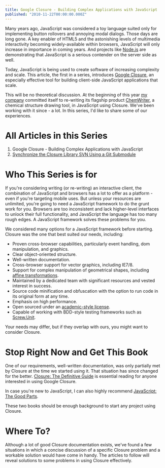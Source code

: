 ```yaml
---
title: Google Closure - Building Complex Applications with JavaScript
published: "2010-11-22T00:00:00.000Z"
---
```


Many years ago, JavaScript was considered a toy language suited only for implementing button rollovers and annoying modal dialogs. Those days are long gone. A key enabler of HTML5 and the astonishing levels of multimedia interactivity becoming widely-available within browsers, JavaScript will only increase in importance in coming years. And projects like [Node.js](http://nodejs.org/) are demonstrating that JavaScript is a serious contender on the server side as well.

Today, JavaScript is being used to create software of increasing complexity and scale. This article, the first in a series, introduces [Google Closure](http://code.google.com/closure/), an especially effective tool for building client-side JavaScript applications that scale.

This will be no theoretical discussion. At the beginning of this year [my company](http://metamolecular.com) committed itself to re-writing its flagship product [ChemWriter](http://chemwriter.com), a chemical structure drawing tool, in JavaScript using Closure. We've been working with it since - a lot. In this series, I'd like to share some of our experiences.

# All Articles in this Series

1.  Google Closure - Building Complex Applications with JavaScript
2.  [Synchronize the Closure Library SVN Using a Git Submodule](/articles/2010/11/29/synchronize-the-closure-library-svn-using-a-git-submodule/)

# Who This Series is for

If you're considering writing (or re-writing) an interactive client, the combination of JavaScript and browsers has a lot to offer as a platform - even if you're targeting mobile uses. But unless your resources are unlimited, you're going to need a JavaScript framework to do the grunt work for you. Browsers are too inconsistent and lack higher-level interfaces to unlock their full functionality, and JavaScript the language has too many rough edges. A JavaScript framework solves these problems for you.

We considered many options for a JavaScript framework before starting. Closure was the one that best suited our needs, including:

-  Proven cross-browser capabilities, particularly event handling, dom manipulation, and graphics.
-  Clear object-oriented structure.
-  Well-written documentation.
-  Cross-browser support for vector graphics, including IE7/8.
-  Support for complex manipulation of geometrical shapes, including [affine transformations](http://en.wikipedia.org/wiki/Affine_transformation).
-  Maintained by a dedicated team with significant resources and vested interest in success.
-  Source code minification and obfuscation with the option to run code in its original form at any time.
-  Emphasis on high performance.
-  Open sourced under an [academic-style license](/articles/2006/12/29/dispelling-open-source-confusion-an-introduction-to-licenses/).
-  Capable of working with BDD-style testing frameworks such as [Screw.Unit](/articles/2009/11/23/javascript-survival-screw-unit/).

Your needs may differ, but if they overlap with ours, you might want to consider Closure.

# Stop Right Now and Get This Book

One of our requirements, well-written documentation, was only partially met by Closure at the time we started using it. That situation has since changed for the better. [Closure: The Definitive Guide](http://oreilly.com/catalog/0636920001416) is essential reading for anyone interested in using Google Closure.

In case you're new to JavaScript, I can also highly recommend [JavaScript: The Good Parts](http://oreilly.com/catalog/9780596517748).

These two books should be enough background to start any project using Closure.

# Where To?

Although a lot of good Closure documentation exists, we've found a few situations in which a concise discussion of a specific Closure problem and a workable solution would have come in handy. The articles to follow will reveal solutions to some problems in using Closure effectively.